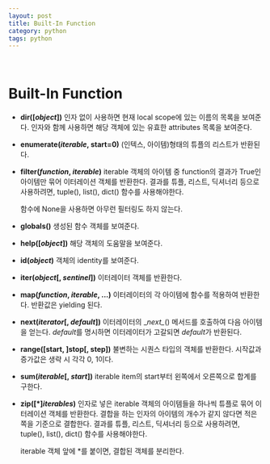 ```yaml
---
layout: post
title: Built-In Function
category: python
tags: python
---
```


&nbsp;

# Built-In Function

- **dir([*object*])**
  인자 없이 사용하면 현재 local scope에 있는 이름의 목록을 보여준다.
  인자와 함께 사용하면 해당 객체에 있는 유효한 attributes 목록을 보여준다.

- **enumerate(*iterable*, start=0)**
  (인텍스, 아이템)형태의 튜플의 리스트가 반환된다.

- **filter(*function*, *iterable*)**
  iterable 객체의 아이템 중 function의 결과가 True인 아이템만 묶어 이터레이션 객체를 반환한다. 결과를 튜플, 리스트, 딕셔너리 등으로 사용하려면, tuple(), list(), dict() 함수를 사용해야한다.

  함수에 None을 사용하면 아무런 필터링도 하지 않는다.

- **globals()**
  생성된 함수 객체를 보여준다.

- **help([*object*])**
  해당 객체의 도움말을 보여준다.

- **id(*object*)**
  객체의 identity를 보여준다.

- **iter(*object*[, *sentinel*])**
  이터레이터 객체를 반환한다.

- **map(*function*, *iterable*, ...)**
  이터레이터의 각 아이템에 함수를 적용하여 반환한다. 반환값은 yielding 된다.

- **next(*iterator*[, *default*])**
  이터레이터의 \__next\__() 메서드를 호출하여 다음 아이템을 얻는다. *default*를 명시하면 이터레이터가 고갈되면 *default*가 반환된다.

- **range([start, ]stop[, step])**
  불변하는 시퀀스 타입의 객체를 반환한다. 시작값과 증가값은 생략 시 각각 0, 1이다.

- **sum(*iterable*[, *start*])**
  iterable item의 start부터 왼쪽에서 오른쪽으로 합계를 구한다.

- **zip([\*]*iterables*)**
  인자로 넣은 iterable 객체의 아이템들을 하나씩 튜플로 묶어 이터레이션 객체를 반환한다. 결합을 하는 인자의 아이템의 개수가 같지 않다면 적은 쪽을 기준으로 결합한다. 결과를 튜플, 리스트, 딕셔너리 등으로 사용하려면, tuple(), list(), dict() 함수를 사용해야한다.

  iterable 객체 앞에 *를 붙이면, 결합된 객체를 분리한다.

